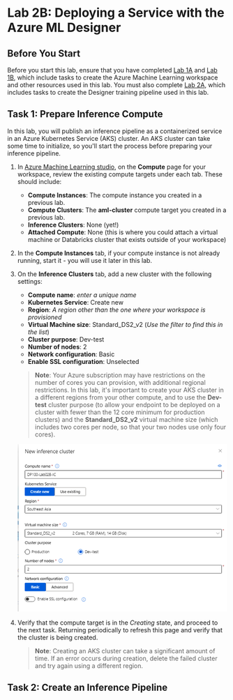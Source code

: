 # Lab 2B: Deploying a Service with the Azure ML Designer

## Before You Start

Before you start this lab, ensure that you have completed [Lab 1A](https://github.com/ceteongvanness/Designing-and-Implementing-a-Data-Science-Solution-on-Azure/blob/master/Lab01A.md) and [Lab 1B](https://github.com/ceteongvanness/Designing-and-Implementing-a-Data-Science-Solution-on-Azure/blob/master/Lab01B.md), which include tasks to create the Azure Machine Learning workspace and other resources used in this lab. You must also complete [Lab 2A](https://github.com/ceteongvanness/Designing-and-Implementing-a-Data-Science-Solution-on-Azure/blob/master/Lab02A.md), which includes tasks to create the Designer training pipeline used in this lab.

## Task 1: Prepare Inference Compute

In this lab, you will publish an inference pipeline as a containerized service in an Azure Kubernetes Service (AKS) cluster. An AKS cluster can take some time to initialize, so you'll start the process before preparing your inference pipeline.

1. In [Azure Machine Learning studio](https://ml.azure.com/), on the **Compute** page for your workspace, review the existing compute targets under each tab. These should include:

   - **Compute Instances**: The compute instance you created in a previous lab.
   - **Compute Clusters**: The **aml-cluster** compute target you created in a previous lab.
   - **Inference Clusters**: None (yet!)
   - **Attached Compute**: None (this is where you could attach a virtual machine or Databricks cluster that exists outside of your workspace)

2. In the **Compute Instances** tab, if your compute instance is not already running, start it - you will use it later in this lab.

3. On the **Inference Clusters** tab, add a new cluster with the following settings:

   - **Compute name**: *enter a unique name*
   - **Kubernetes Service**: Create new
   - **Region**: *A region other than the one where your workspace is provisioned*
   - **Virtual Machine size**: Standard_DS2_v2 (*Use the filter to find this in the list*)
   - **Cluster purpose**: Dev-test
   - **Number of nodes**: 2
   - **Network configuration**: Basic
   - **Enable SSL configuration**: Unselected

   > **Note**: Your Azure subscription may have restrictions on the number of cores you can provision, with additional regional restrictions. In this lab, it's important to create your AKS cluster in a different regions from your other compute, and to use the **Dev-test** cluster purpose (to allow your endpoint to be deployed on a cluster with fewer than the 12 core minimum for production clusters) and the **Standard_DS2_v2** virtual machine size (which includes two cores per node, so that your two nodes use only four cores).

   ![](https://github.com/ceteongvanness/Designing-and-Implementing-a-Data-Science-Solution-on-Azure/blob/master/images/2B-1.png)

4. Verify that the compute target is in the *Creating* state, and proceed to the next task. Returning periodically to refresh this page and verify that the cluster is being created.

   > **Note**: Creating an AKS cluster can take a significant amount of time. If an error occurs during creation, delete the failed cluster and try again using a different region.

## Task 2: Create an Inference Pipeline

